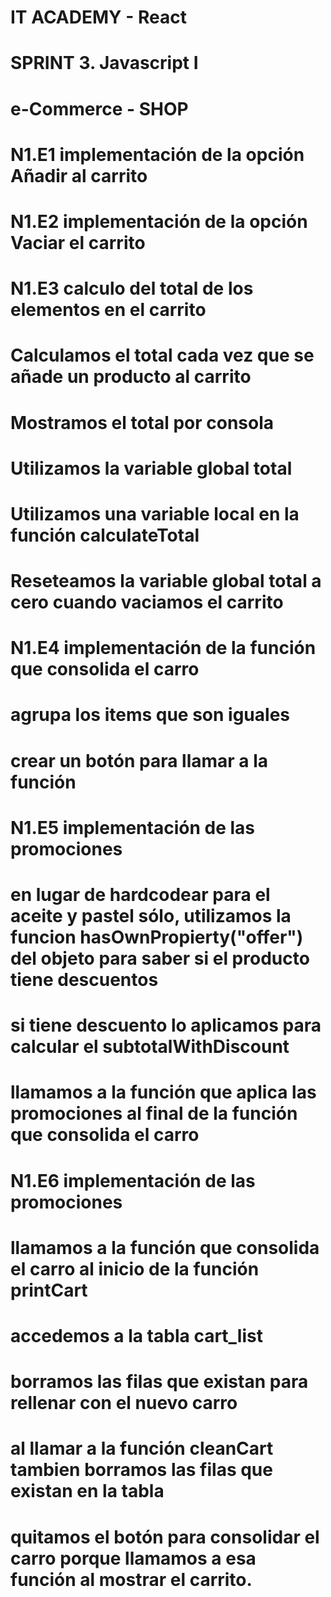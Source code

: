 # IT ACADEMY - React #
# SPRINT 3. Javascript I
#
# e-Commerce - SHOP
#
# N1.E1 implementación de la opción Añadir al carrito
#
# N1.E2 implementación de la opción Vaciar el carrito
#
# N1.E3 calculo del total de los elementos en el carrito
#   Calculamos el total cada vez que se añade un producto al carrito
#   Mostramos el total por consola
#   Utilizamos la variable global total
#   Utilizamos una variable local en la función calculateTotal
#   Reseteamos la variable global total a cero cuando vaciamos el carrito
#
# N1.E4 implementación de la función que consolida el carro
#   agrupa los items que son iguales
#   crear un botón para llamar a la función
#
# N1.E5 implementación de las promociones
#   en lugar de hardcodear para el aceite y pastel sólo, utilizamos la funcion hasOwnPropierty("offer") del objeto para saber si el producto tiene descuentos
#   si tiene descuento lo aplicamos para calcular el subtotalWithDiscount 
#   llamamos a la función que aplica las promociones al final de la función que consolida el carro
#
# N1.E6 implementación de las promociones
#   llamamos a la función que consolida el carro al inicio de la función printCart
#   accedemos a la tabla cart_list
#   borramos las filas que existan para rellenar con el nuevo carro
#   al llamar a la función cleanCart tambien borramos las filas que existan en la tabla
#   quitamos el botón para consolidar el carro porque llamamos a esa función al mostrar el carrito.
